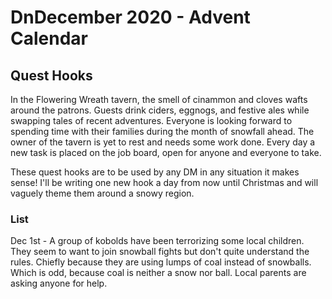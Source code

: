 # DnDecember 2020 - Advent Calendar
## Quest Hooks

In the Flowering Wreath tavern, the smell of cinammon and cloves wafts around the patrons. Guests drink ciders, eggnogs, and festive ales while swapping 
tales of recent adventures. Everyone is looking forward to spending time with their families during the month of snowfall ahead. The owner of the tavern
is yet to rest and needs some work done. Every day a new task is placed on the job board, open for anyone and everyone to take. 

These quest hooks are to be used by any DM in any situation it makes sense! I'll be writing one new hook a day from now until Christmas and will vaguely
theme them around a snowy region.

### List

Dec 1st - A group of kobolds have been terrorizing some local children. They seem to want to join snowball fights but don't quite understand the rules. 
Chiefly because they are using lumps of coal instead of snowballs. Which is odd, because coal is neither a snow nor ball. Local parents are asking
anyone for help.
